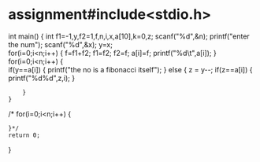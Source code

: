 # assignment#include<stdio.h>
int main()
{ 
	int f1=-1,y,f2=1,f,n,i,x,a[10],k=0,z;
	scanf("%d",&n);
	printf("enter the num");
	scanf("%d",&x);
	y=x;	
	for(i=0;i<n;i++)
	{
		f=f1+f2;
		f1=f2;
		f2=f;
		a[i]=f;
		printf("%d\t",a[i]);
	}
	for(i=0;i<n;i++)
	{		
		if(y==a[i])
		{
			printf("the no is a fibonacci itself");
		}
		else
		{
			z = y--;
			if(z==a[i])
			{
				printf("%d%d",z,i);
			}
			
		}
	}
	
	
/*	for(i=0;i<n;i++)
	{
		
	}*/		
	return 0;
}
